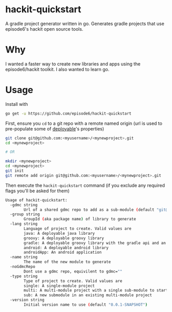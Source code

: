 # hackit-quickstart
A gradle project generator written in go. Generates gradle projects that use episode6's hackit open source tools.

# Why
I wanted a faster way to create new libraries and apps using the episode6/hackit toolkit. I also wanted to learn go.

# Usage
Install with
```bash
go get -u https://github.com/episode6/hackit-quickstart
```

First, ensure you `cd` to a git repo with a remote named origin (url is used to pre-populate some of [deployable](https://github.com/episode6/deployable)'s properties)
```bash
git clone git@github.com:<myusername>/<mynewproject>.git
cd <mynewproject>

# OR

mkdir <mynewproject>
cd <mynewproject>
git init
git remote add origin git@github.com:<myusername>/<mynewproject>.git
```
Then execute the `hackit-quickstart` command (if you exclude any required flags you'll be asked for them)
```bash
Usage of hackit-quickstart:
  -gdmc string
    	Url of a shared gdmc repo to add as a sub-module (default "git@github.com:episode6/hackit-gdmc.git")
  -group string
    	GroupId (aka package name) of library to generate
  -lang string
    	Language of project to create. Valid values are
		java: A deployable java library
		groovy: A deployable groovy library
		gradle: A deployable groovy library with the gradle api and an empty gradle plugin.
		android: A deployable android library
		androidApp: An android application
  -name string
    	The name of the new module to generate
  -noGdmcRepo
    	Dont use a gdmc repo, equivilent to gdmc=""
  -type string
    	Type of project to create. Valid values are
		single: A single-module project
		multi: A multi-module project with a single sub-module to start
		sub: A new submodule in an existing multi-module project
  -version string
    	Initial version name to use (default "0.0.1-SNAPSHOT")
```

